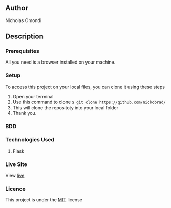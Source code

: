 # 

## Author

Nicholas Omondi

## Description


### Prerequisites

All you need is a browser installed on your machine.

### Setup

To access this project on your local files, you can clone it using these steps

1. Open your terminal
2. Use this command to clone `$ git clone https://github.com/nickobrad/`
3. This will clone the repositoty into your local folder
4. Thank you.

### BDD


### Technologies Used

1. Flask

### Live Site

View [live]()

### Licence

This project is under the  [MIT](LICENSE) license
